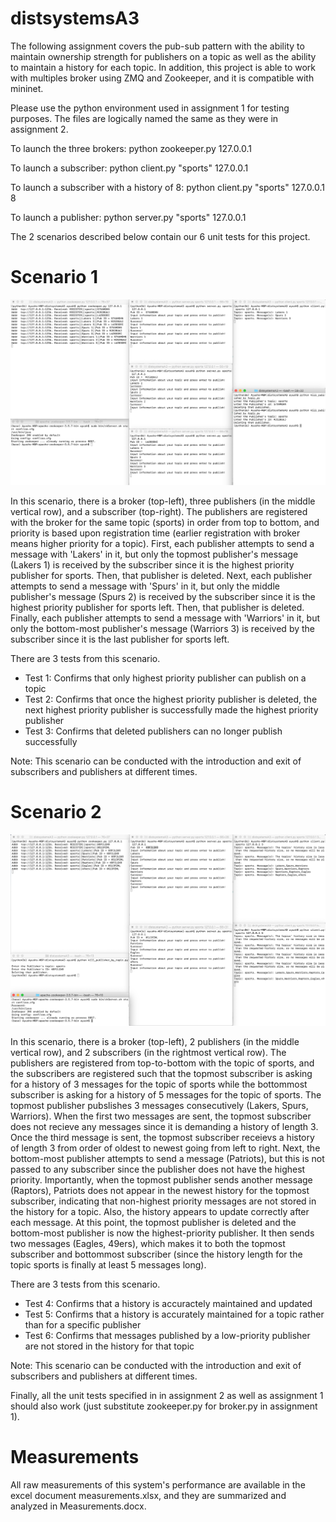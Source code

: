 # distsystemsA3

The following assignment covers the pub-sub pattern with the ability to maintain ownership strength for publishers on a topic as well as the ability to maintain a history for each topic. In addition, this project is able to work with multiples broker using ZMQ and Zookeeper, and it is compatible with mininet.

Please use the python environment used in assignment 1 for testing purposes. The files are logically named the same as they were in assignment 2.

To launch the three brokers: python zookeeper.py 127.0.0.1 

To launch a subscriber: python client.py "sports" 127.0.0.1

To launch a subscriber with a history of 8: python client.py "sports" 127.0.0.1 8

To launch a publisher: python server.py "sports" 127.0.0.1

The 2 scenarios described below contain our 6 unit tests for this project.

# Scenario 1
![Scenario1](/ass3testing/scenario1.png)

In this scenario, there is a broker (top-left), three publishers (in the middle vertical row), and a subscriber (top-right). The publishers are registered with the broker for the same topic (sports) in order from top to bottom, and priority is based upon registration time (earlier registration with broker means higher priority for a topic). First, each publisher attempts to send a message with 'Lakers' in it, but only the topmost publisher's message (Lakers 1) is received by the subscriber since it is the highest priority publisher for sports. Then, that publisher is deleted. Next, each publisher attempts to send a message with 'Spurs' in it, but only the middle publisher's message (Spurs 2) is received by the subscriber since it is the highest priority publisher for sports left. Then, that publisher is deleted. Finally, each publisher attempts to send a message with 'Warriors' in it, but only the bottom-most publisher's message (Warriors 3) is received by the subscriber since it is the last publisher for sports left.

There are 3 tests from this scenario.
- Test 1: Confirms that only highest priority publisher can publish on a topic
- Test 2: Confirms that once the highest priority publisher is deleted, the next highest priority publisher is successfully made the highest priority publisher
- Test 3: Confirms that deleted publishers can no longer publish successfully

Note: This scenario can be conducted with the introduction and exit of subscribers and publishers at different times.

# Scenario 2
![Scenario2](/ass3testing/scenario2.png)

In this scenario, there is a broker (top-left), 2 publishers (in the middle vertical row), and 2 subscribers (in the rightmost vertical row). The publishers are registered from top-to-bottom with the topic of sports, and the subscribers are registered such that the topmost subscriber is asking for a history of 3 messages for the topic of sports while the bottommost subscriber is asking for a history of 5 messages for the topic of sports. The topmost publisher pubslishes 3 messages consecutively (Lakers, Spurs, Warriors). When the first two messages are sent, the topmost subscriber does not recieve any messages since it is demanding a history of length 3. Once the third message is sent, the topmost subscriber receievs a history of length 3 from order of oldest to newest going from left to right. Next, the bottom-most publisher attempts to send a message (Patriots), but this is not passed to any subscriber since the publisher does not have the highest priority. Importantly, when the topmost publisher sends another message (Raptors), Patriots does not appear in the newest history for the topmost subscriber, indicating that non-highest priority messages are not stored in the history for a topic. Also, the history appears to update correctly after each message. At this point, the topmost publisher is deleted and the bottom-most publisher is now the highest-priority publisher. It then sends two messages (Eagles, 49ers), which makes it to both the topmost subscriber and bottommost subscriber (since the history length for the topic sports is finally at least 5 messages long).

There are 3 tests from this scenario.
- Test 4: Confirms that a history is accuractely maintained and updated
- Test 5: Confirms that a history is accurately maintained for a topic rather than for a specific publisher
- Test 6: Confirms that messages published by a low-priority publisher are not stored in the history for that topic

Note: This scenario can be conducted with the introduction and exit of subscribers and publishers at different times.

Finally, all the unit tests specified in in assignment 2 as well as assignment 1 should also work (just substitute zookeeper.py for broker.py in assignment 1).

# Measurements

All raw measurements of this system's performance are available in the excel document measurements.xlsx, and they are summarized and analyzed in Measurements.docx.

